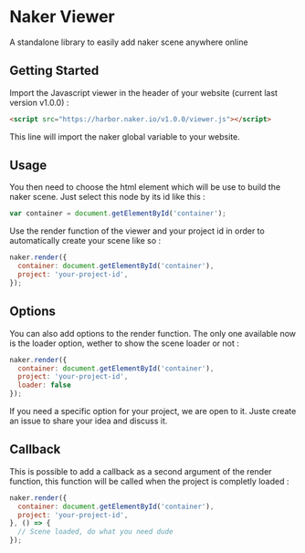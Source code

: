 # Naker Viewer
A standalone library to easily add naker scene anywhere online

## Getting Started

Import the Javascript viewer in the header of your website (current last version v1.0.0) :

```html
<script src="https://harbor.naker.io/v1.0.0/viewer.js"></script>
```

This line will import the naker global variable to your website.

## Usage

You then need to choose the html element which will be use to build the naker scene. Just select this node by its id like this :
```javascript
var container = document.getElementById('container');
```

Use the render function of the viewer and your project id in order to automatically create your scene like so :

```javascript
naker.render({
  container: document.getElementById('container'),
  project: 'your-project-id',
});
```

## Options

You can also add options to the render function. The only one available now is the loader option, wether to show the scene loader or not :

```javascript
naker.render({
  container: document.getElementById('container'),
  project: 'your-project-id',
  loader: false
});
```

If you need a specific option for your project, we are open to it. Juste create an issue to share your idea and discuss it.

## Callback

This is possible to add a callback as a second argument of the render function, this function will be called when the project is completly loaded :

```javascript
naker.render({
  container: document.getElementById('container'),
  project: 'your-project-id',
}, () => {
  // Scene loaded, do what you need dude
});
```
